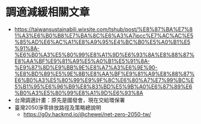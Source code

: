 # 調適減緩相關文章
* https://taiwansustainabili.wixsite.com/tshub/post/%E8%87%BA%E7%81%A3%E6%B0%B8%E7%BA%8C%E6%A3%A7ipcc%E7%AC%AC%E5%85%AD%E6%AC%A1%E8%A9%95%E4%BC%B0%E5%A0%B1%E5%91%8A-%E6%B0%A3%E5%80%99%E8%A1%9D%E6%93%8A%E8%88%87%E8%AA%BF%E9%81%A9%E5%A0%B1%E5%91%8A-%E9%87%8D%E9%BB%9E%E8%A7%A3%E6%9E%90-%E8%BD%89%E5%9E%8B%E8%AA%BF%E9%81%A9%E8%88%87%E6%B0%A3%E5%80%99%E9%9F%8C%E6%80%A7%E7%99%BC%E5%B1%95%E6%96%B9%E8%83%BD%E5%9B%A0%E6%87%89%E6%B0%A3%E5%80%99%E8%A1%9D%E6%93%8A
* 台灣調適計畫：原先是國發會，現在交給環保署
* 臺灣2050淨零排放路徑及策略總說明
    * https://g0v.hackmd.io/@chewei/net-zero-2050-tw/